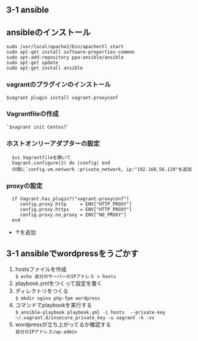 ## 3-1 ansible

## ansibleのインストール  

    sudo /usr/local/apache2/bin/apachectl start                            
    sudo apt-get install software-properties-common
    sudo apt-add-repository ppa:ansible/ansible
    sudo apt-get update
    sudo apt-get install ansible

### vagrantのプラグインのインストール
    $vagrant plugin install vagrant-proxyconf  
    
### Vagrantfileの作成
    `$vagrant init Centos7`
### ホストオンリーアダプターの設定
      $vi Vagrantfileを開いて
      Vagrant.configure(2) do |config| end
      の間に`config.vm.network :private_network, ip:"192.168.56.129"を追加
### proxyの設定
  
      if Vagrant.has_plugin?("vagrant-proxyconf")
         config.proxy.http     = ENV["HTTP_PROXY"]
         config.proxy.https    = ENV["HTTP_PROXY"]
         config.proxy.no_proxy = ENV["NO_PROXY"]
      end  
- ↑を追加  

## 3-1 ansibleでwordpressをうごかす

1. hostsファイルを作成  
   `$ echo 自分のサーバーのIPアドレス > hosts`  
2. playbook.ymlをつくって設定を書く
3. ディレクトリをつくる  
   `$ mkdir nginx php-fpm wordpress`   
4. コマンドでplaybookを実行する  
`$ ansible-playbook playbook.yml -i hosts  --private-key ~/.vagrant.d/insecure_private_key -u vagrant -k -vv`
5. wordpressが立ち上がってるか確認する  
   `自分のIPアドレス/wp-admin`

